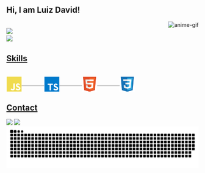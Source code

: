 ## Hi, I am Luiz David! 
<img align="right" height="150em" alt="anime-gif" src="https://media1.tenor.com/m/N8GbwEQrxpkAAAAC/totoro-anime.gif">
<br>

<div>
<a href="https://github.com/luiz-david05">
<img loading="lazy" height="180em" src="https://github-readme-stats.vercel.app/api/top-langs/?username=luiz-david05&layout=compact&langs_count=7&theme=radical"/>
<br>
<img loading="lazy" height="180em" src="https://github-readme-stats.vercel.app/api?username=luiz-david05&show_icons=true&theme=radical&include_all_commits=true&count_private=true"/>
</div>

 ## Skills
<div><br>
  <img height="40" align="center" alt="Luiz-David-Js" height="30" width="40" src="https://raw.githubusercontent.com/devicons/devicon/master/icons/javascript/javascript-plain.svg">
  &nbsp;&nbsp;&nbsp;&nbsp;&nbsp;&nbsp;&nbsp;&nbsp;&nbsp;&nbsp;&nbsp;&nbsp;&nbsp;
  <img height="40" align="center" alt="Luiz-David-Ts" height="30" width="40" src="https://raw.githubusercontent.com/devicons/devicon/master/icons/typescript/typescript-plain.svg">
  &nbsp;&nbsp;&nbsp;&nbsp;&nbsp;&nbsp;&nbsp;&nbsp;&nbsp;&nbsp;&nbsp;&nbsp;&nbsp;
  <img height="40" align="center" alt="Luiz-David-HTML" height="30" width="40" src="https://raw.githubusercontent.com/devicons/devicon/master/icons/html5/html5-original.svg">
  &nbsp;&nbsp;&nbsp;&nbsp;&nbsp;&nbsp;&nbsp;&nbsp;&nbsp;&nbsp;&nbsp;&nbsp;&nbsp;
  <img height="40" align="center" alt="Luiz-David-CSS" height="30" width="40" src="https://raw.githubusercontent.com/devicons/devicon/master/icons/css3/css3-original.svg">
</div>

## Contact 
<div> 
  <a href="https://www.linkedin.com/in/luiz-david-silva-gomes-88542026b/" target="_blank" rel="noreferrer"><img src="https://img.shields.io/badge/-LinkedIn-%230077B5?style=for-the-badge&logo=linkedin&logoColor=white" target="_blank" rel="noreferrer"></a> 
  <a href="https://instagram.com/luiz.david05" target="_blank" rel="noreferrer"><img src="https://img.shields.io/badge/-Instagram-%23E4405F?style=for-the-badge&logo=instagram&logoColor=white" target="_blank" rel="noreferrer"></a>
</div>

<picture>
  <source media="(prefers-color-scheme: dark)" srcset="https://raw.githubusercontent.com/luiz-david05/luiz-david05/output/github-contribution-grid-snake-dark.svg">
  <source media="(prefers-color-scheme: light)" srcset="https://raw.githubusercontent.com/luiz-david05/luiz-david05/output/github-contribution-grid-snake.svg">
  <img alt="github contribution grid snake animation" src="https://raw.githubusercontent.com/luiz-david05/luiz-david05/output/github-contribution-grid-snake.svg">
</picture>
 